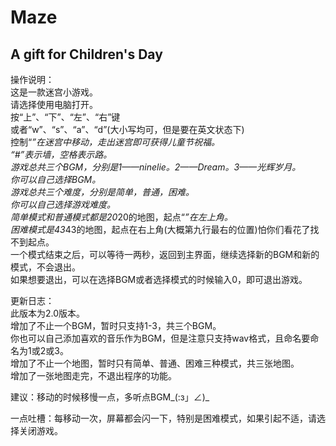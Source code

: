 # Maze  
## A gift for Children's Day  	

操作说明：  
	这是一款迷宫小游戏。  
	请选择使用电脑打开。  
	按“上”、“下”、“左”、“右”键  
	或者“w”、“s”、“a”、“d”(大小写均可，但是要在英文状态下)<br>
	控制“*”在迷宫中移动，走出迷宫即可获得儿童节祝福。<br>
	“#”表示墙，空格表示路。<br>
	游戏总共三个BGM，分别是1——ninelie。2——Dream。3——光辉岁月。<br>
	你可以自己选择BGM。<br>
	游戏总共三个难度，分别是简单，普通，困难。<br>
	你可以自己选择游戏难度。<br>
	简单模式和普通模式都是20*20的地图，起点“*”在左上角。<br>
	困难模式是43*43的地图，起点在右上角(大概第九行最右的位置)怕你们看花了找不到起点。<br>
	一个模式结束之后，可以等待一两秒，返回到主界面，继续选择新的BGM和新的模式，不会退出。<br>
	如果想要退出，可以在选择BGM或者选择模式的时候输入0，即可退出游戏。<br>
	

更新日志：<br>
	此版本为2.0版本。<br>
	增加了不止一个BGM，暂时只支持1-3，共三个BGM。<br>
	你也可以自己添加喜欢的音乐作为BGM，但是注意只支持wav格式，且命名要命名为1或2或3。<br>
	增加了不止一个地图，暂时只有简单、普通、困难三种模式，共三张地图。<br>
	增加了一张地图走完，不退出程序的功能。<br>


建议：移动的时候移慢一点，多听点BGM_(:з」∠)_<br>


一点吐槽：每移动一次，屏幕都会闪一下，特别是困难模式，如果引起不适，请选择关闭游戏。<br>
